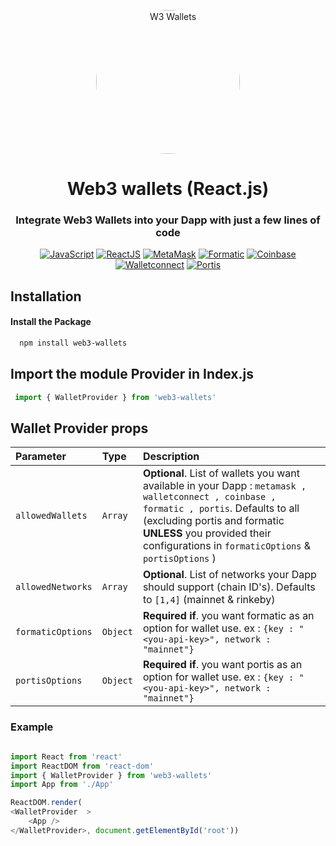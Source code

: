 <p align="center" style="border-radius:50%">
    <a href="https://aws.amazon.com" title="W3 Wallets" style="border-radius:50%">
        <img  height=230px src="https://open-rpg-images.s3.us-east-2.amazonaws.com/web3blue.jpg" alt="W3 Wallets" style="border-radius:50%" >
    </a>
</p>

<div align="center">

# Web3 wallets (React.js)
### Integrate Web3 Wallets into your Dapp with just a few lines of code


   [![JavaScript](https://img.shields.io/badge/JavaScript-%23FFFF00)](https://img.shields.io/badge/JavaScript-%23FFFF00)    [![ReactJS](https://img.shields.io/badge/-ReactJS-cyan)](https://img.shields.io/badge/-ReactJS-cyan) 
   [![MetaMask](https://img.shields.io/badge/Meta%20Mask-wallet-orange)](https://img.shields.io/badge/Meta%20Mask-wallet-orange) 
   [![Formatic](https://img.shields.io/badge/Formatic-wallet-%236851FF)](https://img.shields.io/badge/Formatic-wallet-%236851FF) 
   [![Coinbase](https://img.shields.io/badge/Coinbase-wallet-blue)](https://img.shields.io/badge/Coinbase-wallet-blue)
   [![Walletconnect](https://img.shields.io/badge/Wallet%20connect-wallet-red)](https://img.shields.io/badge/Wallet%20connect-wallet-red)
   [![Portis](https://img.shields.io/badge/Portis-wallet-%237e33ee)](https://img.shields.io/badge/Portis-wallet-%237e33ee)
   

</div>


## Installation
####  Install the Package

```bash
  npm install web3-wallets
```

## Import the module Provider in Index.js

```javascript
 import { WalletProvider } from 'web3-wallets'
```

## Wallet Provider props
| Parameter | Type                | Description                       |
| :------- | :------------------- | :--------------------------------  |
| `allowedWallets`   |  `Array`   | **Optional**. List of wallets you want available in your Dapp : ` metamask , walletconnect , coinbase , formatic , portis `. Defaults to all (excluding portis and formatic **UNLESS** you provided their configurations in `formaticOptions` & `portisOptions` ) |
| `allowedNetworks`  |  `Array`   | **Optional**. List of networks your Dapp should support (chain ID's). Defaults to `[1,4]` (mainnet & rinkeby) |
| `formaticOptions`  |  `Object`  | **Required if**.  you want formatic as an option for wallet use. ex : `{key : "<you-api-key>", network : "mainnet"}`  |
| `portisOptions`    |  `Object`  | **Required if**.  you want portis as an option for wallet use. ex : `{key : "<you-api-key>", network : "mainnet"}`  |

### Example

```javascript

import React from 'react'
import ReactDOM from 'react-dom'
import { WalletProvider } from 'web3-wallets'
import App from './App'

ReactDOM.render(
<WalletProvider  >
    <App />
</WalletProvider>, document.getElementById('root'))

```



